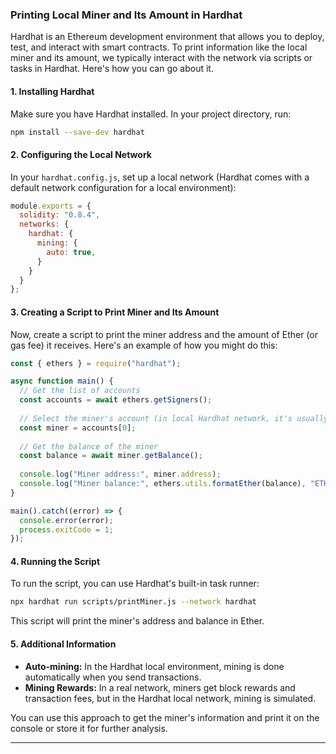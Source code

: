 ### Printing Local Miner and Its Amount in Hardhat

Hardhat is an Ethereum development environment that allows you to deploy, test, and interact with smart contracts. To print information like the local miner and its amount, we typically interact with the network via scripts or tasks in Hardhat. Here's how you can go about it.

#### 1. **Installing Hardhat**
Make sure you have Hardhat installed. In your project directory, run:
```bash
npm install --save-dev hardhat
```

#### 2. **Configuring the Local Network**
In your `hardhat.config.js`, set up a local network (Hardhat comes with a default network configuration for a local environment):
```javascript
module.exports = {
  solidity: "0.8.4",
  networks: {
    hardhat: {
      mining: {
        auto: true,
      }
    }
  }
};
```

#### 3. **Creating a Script to Print Miner and Its Amount**
Now, create a script to print the miner address and the amount of Ether (or gas fee) it receives. Here's an example of how you might do this:

```javascript
const { ethers } = require("hardhat");

async function main() {
  // Get the list of accounts
  const accounts = await ethers.getSigners();
  
  // Select the miner's account (in local Hardhat network, it's usually the first account)
  const miner = accounts[0];
  
  // Get the balance of the miner
  const balance = await miner.getBalance();
  
  console.log("Miner address:", miner.address);
  console.log("Miner balance:", ethers.utils.formatEther(balance), "ETH");
}

main().catch((error) => {
  console.error(error);
  process.exitCode = 1;
});
```

#### 4. **Running the Script**
To run the script, you can use Hardhat's built-in task runner:
```bash
npx hardhat run scripts/printMiner.js --network hardhat
```

This script will print the miner's address and balance in Ether.

#### 5. **Additional Information**
- **Auto-mining:** In the Hardhat local environment, mining is done automatically when you send transactions.
- **Mining Rewards:** In a real network, miners get block rewards and transaction fees, but in the Hardhat local network, mining is simulated.

You can use this approach to get the miner's information and print it on the console or store it for further analysis.

---
